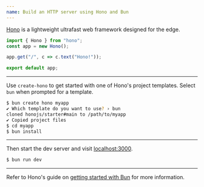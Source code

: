 ```yaml
---
name: Build an HTTP server using Hono and Bun
---
```


[Hono](https://github.com/honojs/hono) is a lightweight ultrafast web framework designed for the edge.

```ts
import { Hono } from "hono";
const app = new Hono();

app.get("/", c => c.text("Hono!"));

export default app;
```

---

Use `create-hono` to get started with one of Hono's project templates. Select `bun` when prompted for a template.

```sh
$ bun create hono myapp
✔ Which template do you want to use? › bun
cloned honojs/starter#main to /path/to/myapp
✔ Copied project files
$ cd myapp
$ bun install
```

---

Then start the dev server and visit [localhost:3000](http://localhost:3000).

```sh
$ bun run dev
```

---

Refer to Hono's guide on [getting started with Bun](https://hono.dev/getting-started/bun) for more information.
